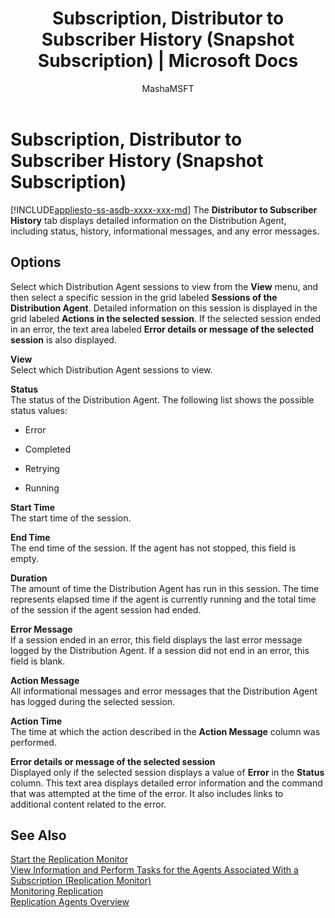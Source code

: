﻿---
title: "Subscription, Distributor to Subscriber History (Snapshot Subscription) | Microsoft Docs"
ms.custom: ""
ms.date: "03/07/2017"
ms.prod: sql
ms.prod_service: "database-engine, sql-database"
ms.component: "replication"
ms.reviewer: ""
ms.suite: "sql"
ms.technology: replication
ms.tgt_pltfrm: ""
ms.topic: conceptual
f1_keywords: 
  - "sql13.rep.monitor.subscription.pubtodist.snapshot.f1"
ms.assetid: d3575964-f287-4bcf-8d2e-f81a33141b25
caps.latest.revision: 20
author: "MashaMSFT"
ms.author: "mathoma"
manager: craigg
monikerRange: "= azuresqldb-current || >= sql-server-2016 || = sqlallproducts-allversions"
---
# Subscription, Distributor to Subscriber History (Snapshot Subscription)
[!INCLUDE[appliesto-ss-asdb-xxxx-xxx-md](../../includes/appliesto-ss-asdb-xxxx-xxx-md.md)]
  The **Distributor to Subscriber History** tab displays detailed information on the Distribution Agent, including status, history, informational messages, and any error messages.  
  
## Options  
 Select which Distribution Agent sessions to view from the **View** menu, and then select a specific session in the grid labeled **Sessions of the Distribution Agent**. Detailed information on this session is displayed in the grid labeled **Actions in the selected session**. If the selected session ended in an error, the text area labeled **Error details or message of the selected session** is also displayed.  
  
 **View**  
 Select which Distribution Agent sessions to view.  
  
 **Status**  
 The status of the Distribution Agent. The following list shows the possible status values:  
  
-   Error  
  
-   Completed  
  
-   Retrying  
  
-   Running  
  
 **Start Time**  
 The start time of the session.  
  
 **End Time**  
 The end time of the session. If the agent has not stopped, this field is empty.  
  
 **Duration**  
 The amount of time the Distribution Agent has run in this session. The time represents elapsed time if the agent is currently running and the total time of the session if the agent session had ended.  
  
 **Error Message**  
 If a session ended in an error, this field displays the last error message logged by the Distribution Agent. If a session did not end in an error, this field is blank.  
  
 **Action Message**  
 All informational messages and error messages that the Distribution Agent has logged during the selected session.  
  
 **Action Time**  
 The time at which the action described in the **Action Message** column was performed.  
  
 **Error details or message of the selected session**  
 Displayed only if the selected session displays a value of **Error** in the **Status** column. This text area displays detailed error information and the command that was attempted at the time of the error. It also includes links to additional content related to the error.  
  
## See Also  
 [Start the Replication Monitor](../../relational-databases/replication/monitor/start-the-replication-monitor.md)   
 [View Information and Perform Tasks for the Agents Associated With a Subscription &#40;Replication Monitor&#41;](../../relational-databases/replication/monitor/view-information-and-perform-tasks-for-subscription-agents.md)   
 [Monitoring Replication](../../relational-databases/replication/monitor/monitoring-replication-overview.md)   
 [Replication Agents Overview](../../relational-databases/replication/agents/replication-agents-overview.md)  
  
  
